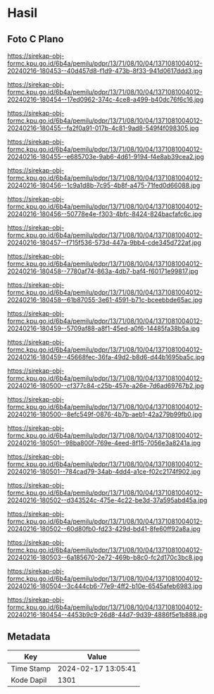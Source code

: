 # Hasil

## Foto C Plano

https://sirekap-obj-formc.kpu.go.id/6b4a/pemilu/pdpr/13/71/08/10/04/1371081004012-20240216-180453--40d457d8-f1d9-473b-8f33-941d0617ddd3.jpg

https://sirekap-obj-formc.kpu.go.id/6b4a/pemilu/pdpr/13/71/08/10/04/1371081004012-20240216-180454--17ed0962-374c-4ce8-a499-b40dc76f6c16.jpg

https://sirekap-obj-formc.kpu.go.id/6b4a/pemilu/pdpr/13/71/08/10/04/1371081004012-20240216-180455--fa2f0a91-017b-4c81-9ad8-549f4f098305.jpg

https://sirekap-obj-formc.kpu.go.id/6b4a/pemilu/pdpr/13/71/08/10/04/1371081004012-20240216-180455--e685703e-9ab6-4d61-9194-f4e8ab39cea2.jpg

https://sirekap-obj-formc.kpu.go.id/6b4a/pemilu/pdpr/13/71/08/10/04/1371081004012-20240216-180456--1c9a1d8b-7c95-4b8f-a475-71fed0d66088.jpg

https://sirekap-obj-formc.kpu.go.id/6b4a/pemilu/pdpr/13/71/08/10/04/1371081004012-20240216-180456--50778e4e-f303-4bfc-8424-824bacfafc6c.jpg

https://sirekap-obj-formc.kpu.go.id/6b4a/pemilu/pdpr/13/71/08/10/04/1371081004012-20240216-180457--f715f536-573d-447a-9bb4-cde345d722af.jpg

https://sirekap-obj-formc.kpu.go.id/6b4a/pemilu/pdpr/13/71/08/10/04/1371081004012-20240216-180458--7780af74-863a-4db7-baf4-f60171e99817.jpg

https://sirekap-obj-formc.kpu.go.id/6b4a/pemilu/pdpr/13/71/08/10/04/1371081004012-20240216-180458--61b87055-3e61-4591-b71c-bceebbde65ac.jpg

https://sirekap-obj-formc.kpu.go.id/6b4a/pemilu/pdpr/13/71/08/10/04/1371081004012-20240216-180459--5709af88-a8f1-45ed-a0f6-14485fa38b5a.jpg

https://sirekap-obj-formc.kpu.go.id/6b4a/pemilu/pdpr/13/71/08/10/04/1371081004012-20240216-180459--45668fec-36fa-49d2-b8d6-d44b1695ba5c.jpg

https://sirekap-obj-formc.kpu.go.id/6b4a/pemilu/pdpr/13/71/08/10/04/1371081004012-20240216-180500--cf377c84-c25b-457e-a26e-7d6ad69767b2.jpg

https://sirekap-obj-formc.kpu.go.id/6b4a/pemilu/pdpr/13/71/08/10/04/1371081004012-20240216-180500--8efc549f-0876-4b7b-aeb1-42a279b99fb0.jpg

https://sirekap-obj-formc.kpu.go.id/6b4a/pemilu/pdpr/13/71/08/10/04/1371081004012-20240216-180501--98ba800f-769e-4eed-8f15-7056e3a8241a.jpg

https://sirekap-obj-formc.kpu.go.id/6b4a/pemilu/pdpr/13/71/08/10/04/1371081004012-20240216-180501--784cad79-34ab-4dd4-a1ce-f02c2174f902.jpg

https://sirekap-obj-formc.kpu.go.id/6b4a/pemilu/pdpr/13/71/08/10/04/1371081004012-20240216-180502--d343524c-475e-4c22-be3d-37a595abd45a.jpg

https://sirekap-obj-formc.kpu.go.id/6b4a/pemilu/pdpr/13/71/08/10/04/1371081004012-20240216-180502--60d80fb0-fd23-429d-bd41-8fe60ff92a8a.jpg

https://sirekap-obj-formc.kpu.go.id/6b4a/pemilu/pdpr/13/71/08/10/04/1371081004012-20240216-180503--6a185670-2e72-469b-b8c0-fc2d170c3bc8.jpg

https://sirekap-obj-formc.kpu.go.id/6b4a/pemilu/pdpr/13/71/08/10/04/1371081004012-20240216-180504--3c444cb6-77e9-4ff2-b10e-6545afeb6983.jpg

https://sirekap-obj-formc.kpu.go.id/6b4a/pemilu/pdpr/13/71/08/10/04/1371081004012-20240216-180454--4453b9c9-26d8-44d7-9d39-4886f5e1b888.jpg


## Metadata

| Key        | Value               |
| ---------- | ------------------- |
| Time Stamp | 2024-02-17 13:05:41 |
| Kode Dapil | 1301                |



